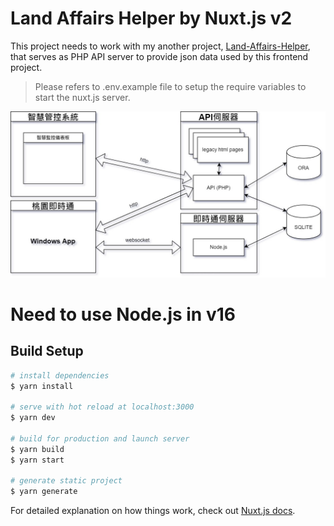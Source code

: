 # Land Affairs Helper by Nuxt.js v2

This project needs to work with my another project, [Land-Affairs-Helper](https://github.com/pyliu/Land-Affairs-Helper), that serves as PHP API server to provide json data used by this frontend project.
> Please refers to .env.example file to setup the require variables to start the nuxt.js server.

![系統區塊圖](system_block.jpg)

# Need to use Node.js in v16

## Build Setup

```bash
# install dependencies
$ yarn install

# serve with hot reload at localhost:3000
$ yarn dev

# build for production and launch server
$ yarn build
$ yarn start

# generate static project
$ yarn generate
```

For detailed explanation on how things work, check out [Nuxt.js docs](https://nuxtjs.org).

